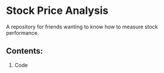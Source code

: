 # Stock Price Analysis
A repository for friends wanting to know how to measure stock performance.

## Contents:
1. Code

